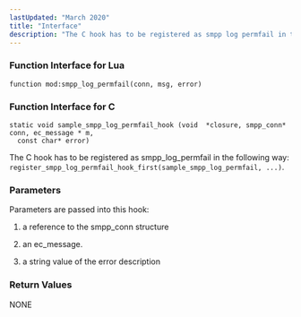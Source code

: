 ```yaml
---
lastUpdated: "March 2020"
title: "Interface"
description: "The C hook has to be registered as smpp log permfail in the following way register smpp log permfail hook first sample smpp log permfail Parameters are passed into this hook a reference to the smpp conn structure an ec message a string value of the error description NONE..."
---
```


### <a name="idp529904"></a> Function Interface for Lua

`function mod:smpp_log_permfail(conn, msg, error)`
### <a name="idp531696"></a> Function Interface for C

```
static void sample_smpp_log_permfail_hook (void  *closure, smpp_conn* conn, ec_message * m,
  const char* error)
```

The C hook has to be registered as smpp_log_permfail in the following way: `register_smpp_log_permfail_hook_first(sample_smpp_log_permfail, ...)`.

### <a name="idp508896"></a> Parameters

Parameters are passed into this hook:

1.  a reference to the smpp_conn structure

2.  an ec_message.

3.  a string value of the error description

### <a name="idp513824"></a> Return Values

NONE
